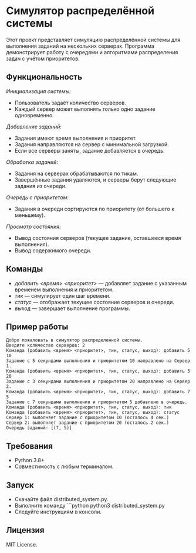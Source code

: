 # Симулятор распределённой системы

Этот проект представляет симуляцию распределённой системы для выполнения заданий на нескольких серверах. Программа демонстрирует работу с очередями и алгоритмами распределения задач с учётом приоритетов.

## Функциональность

*Инициализация системы:*
- Пользователь задаёт количество серверов.
- Каждый сервер может выполнять только одно задание одновременно.

*Добавление заданий:*
- Задания имеют время выполнения и приоритет.
- Задания направляются на сервер с минимальной загрузкой.
- Если все серверы заняты, задание добавляется в очередь.

*Обработка заданий:*
- Задания на серверах обрабатываются по тикам.
- Завершённые задания удаляются, и серверы берут следующие задания из очереди.

*Очередь с приоритетом:*
- Задания в очереди сортируются по приоритету (от большего к меньшему).

*Просмотр состояния:*
- Вывод состояния серверов (текущее задание, оставшееся время выполнения).
- Вывод содержимого очереди.

## Команды

- *добавить <время> <приоритет>* — добавляет задание с указанным временем выполнения и приоритетом.
- *тик* — симулирует один шаг времени.
- *статус* — отображает текущее состояние серверов и очереди.
- *выход* — завершает выполнение программы.

## Пример работы
```
Добро пожаловать в симулятор распределенной системы.
Введите количество серверов: 2
Команда (добавить <время> <приоритет>, тик, статус, выход): добавить 5 10
Задание с 5 секундами выполнения и приоритетом 10 направлено на Сервер 1.
Команда (добавить <время> <приоритет>, тик, статус, выход): добавить 3 20
Задание с 3 секундами выполнения и приоритетом 20 направлено на Сервер 2.
Команда (добавить <время> <приоритет>, тик, статус, выход): добавить 7 5
Задание с 7 секундами выполнения и приоритетом 5 добавлено в очередь.
Команда (добавить <время> <приоритет>, тик, статус, выход): тик
Команда (добавить <время> <приоритет>, тик, статус, выход): статус
Сервер 1: выполняет задание с приоритетом 10 (осталось 4 сек.)
Сервер 2: выполняет задание с приоритетом 20 (осталось 2 сек.)
Очередь заданий: [(7, 5)]
```
## Требования

- Python 3.8+
- Совместимость с любым терминалом.

## Запуск

- Скачайте файл distributed_system.py.
- Выполните команду ```python python3 distributed_system.py
- Следуйте инструкциям в консоли.

## Лицензия

MIT License.
